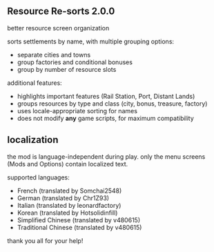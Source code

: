 ## Resource Re-sorts 2.0.0
better resource screen organization

sorts settlements by name, with multiple grouping options:
- separate cities and towns
- group factories and conditional bonuses
- group by number of resource slots

additional features:
- highlights important features (Rail Station, Port, Distant Lands)
- groups resources by type and class (city, bonus, treasure, factory)
- uses locale-appropriate sorting for names
- does not modify **any** game scripts, for maximum compatibility

## localization
the mod is language-independent during play.
only the menu screens (Mods and Options) contain localized text.

supported languages:

- French (translated by Somchai2548)
- German (translated by Chr1Z93)
- Italian (translated by leonardfactory)
- Korean (translated by Hotsolidinfill)
- Simplified Chinese (translated by v480615)
- Traditional Chinese (translated by v480615)

thank you all for your help!
